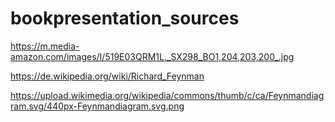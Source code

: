 # bookpresentation_sources

https://m.media-amazon.com/images/I/519E03QRM1L._SX298_BO1,204,203,200_.jpg

https://de.wikipedia.org/wiki/Richard_Feynman

https://upload.wikimedia.org/wikipedia/commons/thumb/c/ca/Feynmandiagram.svg/440px-Feynmandiagram.svg.png
